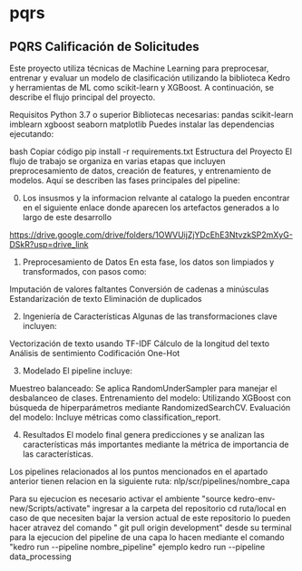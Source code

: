 # pqrs
## PQRS Calificación de Solicitudes
Este proyecto utiliza técnicas de Machine Learning para preprocesar, entrenar y evaluar un modelo de clasificación utilizando la biblioteca Kedro y herramientas de ML como scikit-learn y XGBoost. A continuación, se describe el flujo principal del proyecto.

Requisitos
Python 3.7 o superior
Bibliotecas necesarias:
pandas
scikit-learn
imblearn
xgboost
seaborn
matplotlib
Puedes instalar las dependencias ejecutando:

bash
Copiar código
pip install -r requirements.txt
Estructura del Proyecto
El flujo de trabajo se organiza en varias etapas que incluyen preprocesamiento de datos, creación de features, y entrenamiento de modelos. Aquí se describen las fases principales del pipeline:

0. Los insusmos y la informacion relvante al catalogo la pueden encontrar en el siguiente enlace donde aparecen los artefactos generados a lo largo de este desarrollo

https://drive.google.com/drive/folders/1OWVUijZjYDcEhE3NtvzkSP2mXyG-DSkR?usp=drive_link


1. Preprocesamiento de Datos
En esta fase, los datos son limpiados y transformados, con pasos como:

Imputación de valores faltantes
Conversión de cadenas a minúsculas
Estandarización de texto
Eliminación de duplicados

2. Ingeniería de Características
Algunas de las transformaciones clave incluyen:

Vectorización de texto usando TF-IDF
Cálculo de la longitud del texto
Análisis de sentimiento
Codificación One-Hot

3. Modelado
El pipeline incluye:

Muestreo balanceado: Se aplica RandomUnderSampler para manejar el desbalanceo de clases.
Entrenamiento del modelo: Utilizando XGBoost con búsqueda de hiperparámetros mediante RandomizedSearchCV.
Evaluación del modelo: Incluye métricas como classification_report.

4. Resultados
El modelo final genera predicciones y se analizan las características más importantes mediante la métrica de importancia de las características.

Los pipelines relacionados al los puntos mencionados en el apartado anterior tienen relacion en la siguiente ruta:
nlp/scr/pipelines/nombre_capa

Para su ejecucion es necesario activar el ambiente "source kedro-env-new/Scripts/activate"
ingresar a la carpeta del repositorio cd ruta/local 
en caso de que necesiten bajar la version actual de este repositorio lo pueden hacer atravez del comando " git pull origin development" desde su terminal 
para la ejecucion del pipeline de una capa lo hacen mediante el comando "kedro run --pipeline nombre_pipeline" ejemplo kedro run --pipeline data_processing






